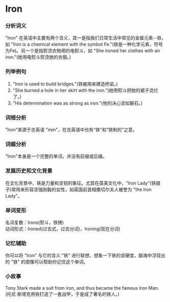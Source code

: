 # Iron

### 分析词义

  

"Iron" 在英语中主要有两个含义，其一是指我们日常生活中常见的金属元素--铁，如 "Iron is a chemical element with the symbol Fe."(铁是一种化学元素，符号为Fe)。另一个是指熨烫衣物用的电熨斗，如 "She ironed her clothes with an iron."(她用电熨斗熨烫她的衣服。)

  

### 列举例句

  

1.  "Iron is used to build bridges."(铁被用来建造桥梁。)
2.  "She burned a hole in her skirt with the iron."(她用熨斗把她的裙子烫烂了。)
3.  "His determination was as strong as iron."(他的决心坚如磐石。)

  

### 词根分析

  

"Iron"来源于古英语 "iren"，在古英语中也有“铁”和“铁制的”之意。

  

### 词缀分析

  

"Iron"本身是一个完整的单词，并没有前缀或后缀。

  

### 发展历史和文化背景

  

在文化背景中，铁是力量和坚韧的象征。尤其在英美文化中，"Iron Lady"(铁娘子)常用来形容坚强刚毅的女性，如英国前首相撒切尔夫人被誉为 "the Iron Lady"。

  

### 单词变形

  

名词复数：Irons(熨斗，铁铐)  
动词形式：Ironed(过去式，过去分词)，Ironing(现在分词)

  

### 记忆辅助

  

你可以将 "Iron" 与它的含义 "铁" 进行联想，想象一下铁的坚硬度，脑海中浮现出的 "铁" 的图像可以帮助你记住这个单词。

  

### 小故事

  

Tony Stark made a suit from iron, and thus became the famous Iron Man.  
(托尼·斯塔克用铁打造了一套战甲，于是成了著名的铁人。)
